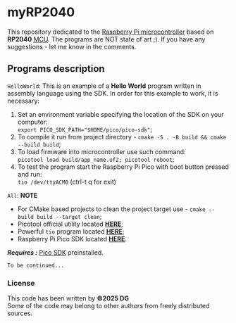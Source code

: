 myRP2040
========
This repository dedicated to the [Raspberry Pi microcontroller][rpi] based on **RP2040** [MCU][mcu]. The programs are NOT state of art ;). If you have any suggestions - let me know in the comments.

Programs description
--------------------
`HelloWorld`: This is an example of a **Hello World** program written in assembly language using the SDK. In order for this example to work, it is necessary:
1. Set an environment variable specifying the location of the SDK on your computer:  
`export PICO_SDK_PATH="$HOME/pico/pico-sdk"`;
2. To compile it run from project directory - `cmake -S . -B build && cmake --build build`;
3. To load firmware into microcontroller use such command:  
`picotool load build/app_name.uf2; picotool reboot`;
4. To test the program start the Raspberry Pi Pico with boot button pressed and run:  
`tio /dev/ttyACM0` (ctrl-t q for exit)

`All`: **NOTE**
* For CMake based projects to clean the project target use - `cmake --build build --target clean`;
* Picotool official utility located **[HERE][picotool]**;
* Powerful `tio` program located **[HERE][tio]**;
* Raspberry Pi Pico SDK located **[HERE][picosdk]**.  

***Requires :*** [Pico SDK][picosdk] preinstalled.

`To be continued...`

### License

This code has been written by **©2025 DG**  
Some of the code may belong to other authors from freely distributed sources.

[rpi]:https://www.raspberrypi.com/products/raspberry-pi-pico
[mcu]:https://en.wikipedia.org/wiki/Microcontroller
[picotool]:https://github.com/raspberrypi/picotool.git
[tio]:https://github.com/tio/tio.git
[picosdk]:https://github.com/raspberrypi/pico-sdk.git
